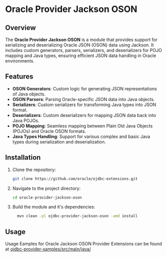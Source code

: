 # Oracle Provider Jackson OSON
## Overview
The **Oracle Provider Jackson OSON** is a module that provides support for serializing and deserializing Oracle JSON (OSON) data using Jackson. It includes custom generators, parsers, serializers, and deserializers for POJO mapping and Java types, ensuring efficient JSON data handling in Oracle environments.
## Features
- **OSON Generators**: Custom logic for generating JSON representations of Java objects.
- **OSON Parsers**: Parsing Oracle-specific JSON data into Java objects.
- **Serializers**: Custom serializers for transforming Java types into JSON format.
- **Deserializers**: Custom deserializers for mapping JSON data back into Java POJOs.
- **POJO Mapping**: Seamless mapping between Plain Old Java Objects (POJOs) and Oracle OSON formats.
- **Java Types Handling**: Support for various complex and basic Java types during serialization and deserialization.
## Installation
1. Clone the repository:
   ```bash
   git clone https://github.com/oracle/ojdbc-extensions.git
2. Navigate to the project directory:
   ```bash
   cd oracle-provider-jackson-oson
3. Build the module and it's dependencies:
   ```bash
     mvn clean -pl ojdbc-provider-jackson-oson -amd install

## Usage
Usage Eamples for Oracle Jackson OSON Provider Extensions can be found at [ojdbc-provider-samples/src/main/java/](../ojdbc-provider-samples/src/main/java)
